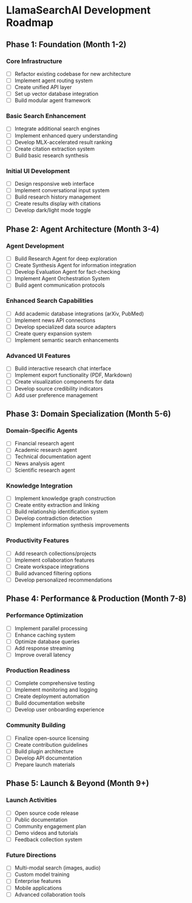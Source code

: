 # LlamaSearchAI Development Roadmap

## Phase 1: Foundation (Month 1-2)

### Core Infrastructure
- [ ] Refactor existing codebase for new architecture
- [ ] Implement agent routing system
- [ ] Create unified API layer
- [ ] Set up vector database integration
- [ ] Build modular agent framework

### Basic Search Enhancement
- [ ] Integrate additional search engines
- [ ] Implement enhanced query understanding
- [ ] Develop MLX-accelerated result ranking
- [ ] Create citation extraction system
- [ ] Build basic research synthesis

### Initial UI Development
- [ ] Design responsive web interface
- [ ] Implement conversational input system
- [ ] Build research history management
- [ ] Create results display with citations
- [ ] Develop dark/light mode toggle

## Phase 2: Agent Architecture (Month 3-4)

### Agent Development
- [ ] Build Research Agent for deep exploration
- [ ] Create Synthesis Agent for information integration
- [ ] Develop Evaluation Agent for fact-checking
- [ ] Implement Agent Orchestration System
- [ ] Build agent communication protocols

### Enhanced Search Capabilities
- [ ] Add academic database integrations (arXiv, PubMed)
- [ ] Implement news API connections
- [ ] Develop specialized data source adapters
- [ ] Create query expansion system
- [ ] Implement semantic search enhancements

### Advanced UI Features
- [ ] Build interactive research chat interface
- [ ] Implement export functionality (PDF, Markdown)
- [ ] Create visualization components for data
- [ ] Develop source credibility indicators
- [ ] Add user preference management

## Phase 3: Domain Specialization (Month 5-6)

### Domain-Specific Agents
- [ ] Financial research agent
- [ ] Academic research agent
- [ ] Technical documentation agent
- [ ] News analysis agent
- [ ] Scientific research agent

### Knowledge Integration
- [ ] Implement knowledge graph construction
- [ ] Create entity extraction and linking
- [ ] Build relationship identification system
- [ ] Develop contradiction detection
- [ ] Implement information synthesis improvements

### Productivity Features
- [ ] Add research collections/projects
- [ ] Implement collaboration features
- [ ] Create workspace integrations
- [ ] Build advanced filtering options
- [ ] Develop personalized recommendations

## Phase 4: Performance & Production (Month 7-8)

### Performance Optimization
- [ ] Implement parallel processing
- [ ] Enhance caching system
- [ ] Optimize database queries
- [ ] Add response streaming
- [ ] Improve overall latency

### Production Readiness
- [ ] Complete comprehensive testing
- [ ] Implement monitoring and logging
- [ ] Create deployment automation
- [ ] Build documentation website
- [ ] Develop user onboarding experience

### Community Building
- [ ] Finalize open-source licensing
- [ ] Create contribution guidelines
- [ ] Build plugin architecture
- [ ] Develop API documentation
- [ ] Prepare launch materials

## Phase 5: Launch & Beyond (Month 9+)

### Launch Activities
- [ ] Open source code release
- [ ] Public documentation
- [ ] Community engagement plan
- [ ] Demo videos and tutorials
- [ ] Feedback collection system

### Future Directions
- [ ] Multi-modal search (images, audio)
- [ ] Custom model training
- [ ] Enterprise features
- [ ] Mobile applications
- [ ] Advanced collaboration tools 